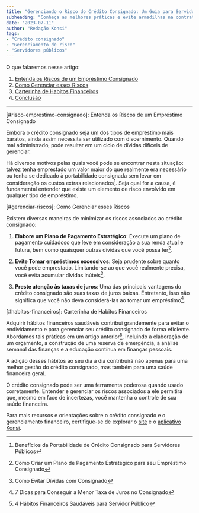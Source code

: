 ```yaml
---
title: "Gerenciando o Risco do Crédito Consignado: Um Guia para Servidores Públicos"
subheading: "Conheça as melhores práticas e evite armadilhas na contratação de empréstimos consignados"
date: "2023-07-11"
author: "Redação Konsi"
tags:
- "Crédito consignado"
- "Gerenciamento de risco"
- "Servidores públicos"
---
```


O que falaremos nesse artigo:

1. [Entenda os Riscos de um Empréstimo Consignado](#risco-emprestimo-consignado)
2. [Como Gerenciar esses Riscos](#gerenciar-riscos)
3. [Carterinha de Habitos Financeiros](#habitos-financeiros)
4. [Conclusão](#conclusao)

----
[#risco-emprestimo-consignado]: Entenda os Riscos de um Empréstimo Consignado

Embora o crédito consignado seja um dos tipos de empréstimo mais baratos, ainda assim necessita ser utilizado com discernimento. Quando mal administrado, pode resultar em um ciclo de dívidas difíceis de gerenciar. 

Há diversos motivos pelas quais você pode se encontrar nesta situação: talvez tenha emprestado um valor maior do que realmente era necessário ou tenha se dedicado à portabilidade consignada sem levar em consideração os custos extras relacionados[^1^]. Seja qual for a causa, é fundamental entender que existe um elemento de risco envolvido em qualquer tipo de empréstimo.

[^1^]: Benefícios da Portabilidade de Crédito Consignado para Servidores Públicos

[#gerenciar-riscos]: Como Gerenciar esses Riscos

Existem diversas maneiras de minimizar os riscos associados ao crédito consignado:

1. **Elabore um Plano de Pagamento Estratégico**: Execute um plano de pagamento cuidadoso que leve em consideração a sua renda atual e futura, bem como quaisquer outras dívidas que você possa ter[^2^].

2. **Evite Tomar empréstimos excessivos**: Seja prudente sobre quanto você pede emprestado. Limitando-se ao que você realmente precisa, você evita acumular dívidas inúteis[^3^].

3. **Preste atenção às taxas de juros**: Uma das principais vantagens do crédito consignado são suas taxas de juros baixas. Entretanto, isso não significa que você não deva considerá-las ao tomar um empréstimo[^4^].

[^2^]: Como Criar um Plano de Pagamento Estratégico para seu Empréstimo Consignado
[^3^]: Como Evitar Dívidas com Consignado
[^4^]: 7 Dicas para Conseguir a Menor Taxa de Juros no Consignado

[#habitos-financeiros]: Carterinha de Habitos Financeiros

Adquirir hábitos financeiros saudáveis contribui grandemente para evitar o endividamento e para gerenciar seu crédito consignado de forma eficiente. Abordamos tais práticas em um artigo anterior[^5^], incluindo a elaboração de um orçamento, a construção de uma reserva de emergência, a análise semanal das finanças e a educação contínua em finanças pessoais.

A adição desses hábitos ao seu dia a dia contribuirá não apenas para uma melhor gestão do crédito consignado, mas também para uma saúde financeira geral.

[^5^]: 4 Hábitos Financeiros Saudáveis para Servidor Público

[#conclusao]: Conclusão

O crédito consignado pode ser uma ferramenta poderosa quando usado corretamente. Entender e gerenciar os riscos associados a ele permitirá que, mesmo em face de incertezas, você mantenha o controle de sua saúde financeira.

Para mais recursos e orientações sobre o crédito consignado e o gerenciamento financeiro, certifique-se de explorar o [site](http://konsi.com.br/postagens) e o [aplicativo Konsi](http://konsi.com.br/aplicativo).